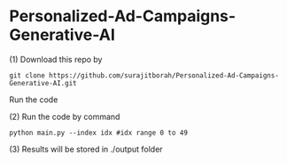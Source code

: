 # Personalized-Ad-Campaigns-Generative-AI

(1) Download this repo by
```
git clone https://github.com/surajitborah/Personalized-Ad-Campaigns-Generative-AI.git
```
Run the code

(2) Run the code by command
```
python main.py --index idx #idx range 0 to 49
```

(3) Results will be stored in ./output folder

